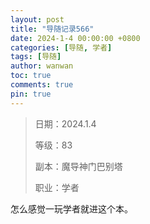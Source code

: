 ```yaml
---
layout: post
title: "导随记录566"
date: 2024-1-4 00:00:00 +0800
categories: [导随, 学者]
tags: [导随]
author: wanwan
toc: true
comments: true
pin: true
---
```

> 日期：2024.1.4
>
> 等级：83
>
> 副本：魔导神门巴别塔
>
> 职业：学者

怎么感觉一玩学者就进这个本。